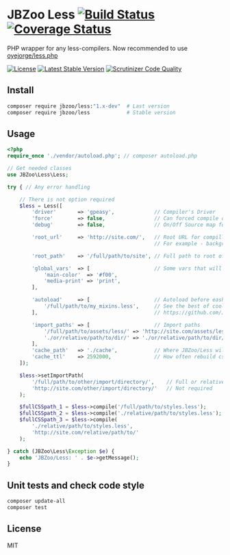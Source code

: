 # JBZoo Less  [![Build Status](https://travis-ci.org/JBZoo/Less.svg?branch=master)](https://travis-ci.org/JBZoo/Less)      [![Coverage Status](https://coveralls.io/repos/JBZoo/Less/badge.svg?branch=master&service=github)](https://coveralls.io/github/JBZoo/Less?branch=master)

PHP wrapper for any less-compilers. Now recommended to use [oyejorge/less.php](https://github.com/oyejorge/less.php)

[![License](https://poser.pugx.org/JBZoo/Less/license)](https://packagist.org/packages/JBZoo/Less)  [![Latest Stable Version](https://poser.pugx.org/JBZoo/Less/v/stable)](https://packagist.org/packages/JBZoo/Less) [![Scrutinizer Code Quality](https://scrutinizer-ci.com/g/JBZoo/Less/badges/quality-score.png?b=master)](https://scrutinizer-ci.com/g/JBZoo/Less/?branch=master)

## Install
```sh
composer require jbzoo/less:"1.x-dev"  # Last version
composer require jbzoo/less            # Stable version
```

## Usage
```php
<?php
require_once './vendor/autoload.php'; // composer autoload.php

// Get needed classes
use JBZoo\Less\Less;

try { // Any error handling

    // There is not option required
    $less = Less([
        'driver'       => 'gpeasy',             // Compiler's Driver
        'force'        => false,                // Can forced compile on each compile() calling
        'debug'        => false,                // On/Off Source map for browser debug console

        'root_url'     => 'http://site.com/',   // Root URL for compilled CSS files
                                                // For example - background:url('http://site.com/image.png')

        'root_path'    => '/full/path/to/site', // Full path to root of web directory

        'global_vars'  => [                     // Some vars that will be in all less files
            'main-color'  => '#f00',
            'media-print' => 'print',
        ],

        'autoload'     => [                     // Autoload before eash compiling
            '/full/path/to/my_mixins.less',     // See the best of coolection here
        ],                                      // https://github.com/JBZoo/JBlank/tree/master/less/misc

        'import_paths' => [                     // Import paths
            '/full/path/to/assets/less/' => 'http://site.com/assets/less/',
            './or/relative/path/to/dir/' => './or/relative/path/to/dir/',
        ],
        'cache_path'   => './cache',            // Where JBZoo/Less will save compiled CSS-files
        'cache_ttl'    => 2592000,              // How often rebuild css files (in seconds)
    ]);

    $less->setImportPath(
        '/full/path/to/other/import/directory/',    // Full or relative path
        'http://site.com/other/import/directory/'   // Not required
    );

    $fullCSSpath_1 = $less->compile('/full/path/to/styles.less');       // Basepath from config
    $fullCSSpath_2 = $less->compile('./relative/path/to/styles.less');  // OR relative path
    $fullCSSpath_3 = $less->compile(
        './relative/path/to/styles.less',
        'http://site.com/relative/path/to/'                             // Force base path for any URLs
    );

} catch (JBZoo\Less\Exception $e) {
    echo 'JBZoo/Less: ' . $e->getMessage();
}

```


## Unit tests and check code style
```sh
composer update-all
composer test
```


## License

MIT
